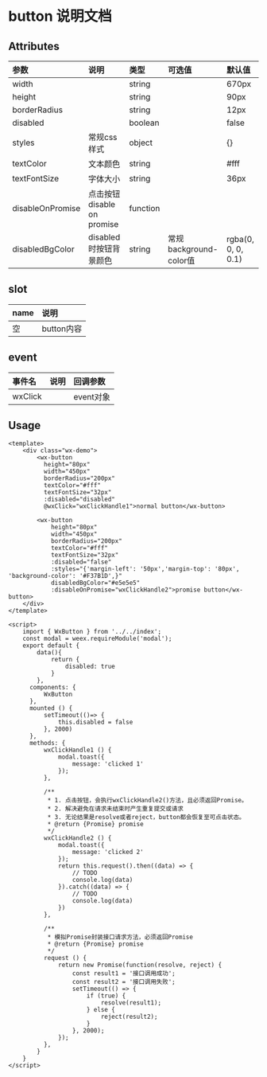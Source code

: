 # button 说明文档

## Attributes

| 参数 | 说明 | 类型 | 可选值 | 默认值 |
| :--- | :--- | :--- | :--- | :--- |
| width |  | string |  | 670px |
| height |  | string |  | 90px |
| borderRadius |  | string |  | 12px |
| disabled |  | boolean |  | false |
| styles | 常规css样式 | object |  | {} |
| textColor | 文本颜色 | string |  | \#fff |
| textFontSize | 字体大小 | string |  | 36px |
| disableOnPromise | 点击按钮disable on promise | function |  |  |
| disabledBgColor | disabled时按钮背景颜色 | string | 常规background-color值 | rgba\(0, 0, 0, 0.1\) |

## slot

| name | 说明 |
| :--- | :--- |
| 空 | button内容 |

## event

| 事件名 | 说明 | 回调参数 |
| :--- | :--- | :--- |
| wxClick |  | event对象 |

## Usage

```
<template>
    <div class="wx-demo">
        <wx-button 
          height="80px"
          width="450px"
          borderRadius="200px"
          textColor="#fff"
          textFontSize="32px"
          :disabled="disabled"
          @wxClick="wxClickHandle1">normal button</wx-button>

        <wx-button 
            height="80px"
            width="450px"
            borderRadius="200px"
            textColor="#fff"
            textFontSize="32px"
            :disabled="false"
            :styles="{'margin-left': '50px','margin-top': '80px', 'background-color': '#F37B1D',}"
            disabledBgColor="#e5e5e5"
            :disableOnPromise="wxClickHandle2">promise button</wx-button>
    </div>
</template>

<script>
    import { WxButton } from '../../index';
    const modal = weex.requireModule('modal');
    export default {
        data(){
            return {
                disabled: true
            }
        },
      components: {
          WxButton 
      },
      mounted () {
          setTimeout(()=> {
              this.disabled = false
          }, 2000)
      },
      methods: {
          wxClickHandle1 () {
              modal.toast({
                  message: 'clicked 1'
              });
          },

          /**
           * 1. 点击按钮，会执行wxClickHandle2()方法，且必须返回Promise。
           * 2. 解决避免在请求未结束时产生重复提交或请求
           * 3. 无论结果是resolve或者reject，button都会恢复至可点击状态。
           * @return {Promise} promise
           */
          wxClickHandle2 () {
              modal.toast({
                  message: 'clicked 2'
              });
              return this.request().then((data) => {
                  // TODO
                  console.log(data)
              }).catch((data) => {
                  // TODO
                  console.log(data)
              })
          },

          /**
           * 模拟Promise封装接口请求方法，必须返回Promise
           * @return {Promise} promise
           */
          request () {
              return new Promise(function(resolve, reject) {
                  const result1 = '接口调用成功';
                  const result2 = '接口调用失败';
                  setTimeout(() => {
                      if (true) {
                          resolve(result1);
                      } else {
                          reject(result2);
                      }
                  }, 2000);
              });
          },
        }
    }
</script>
```



